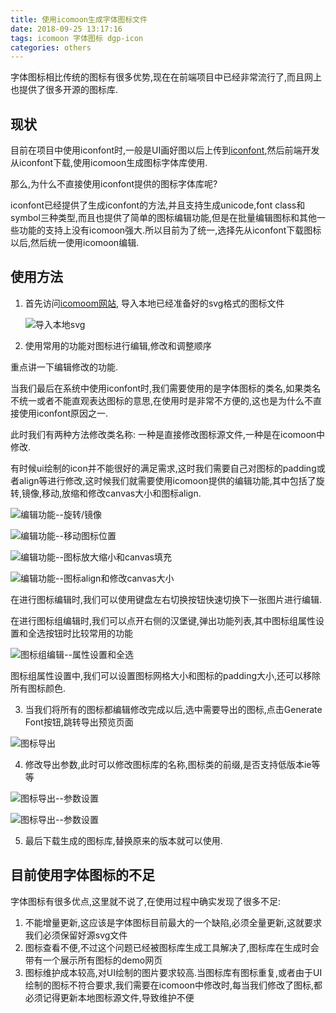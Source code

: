 ```yaml
---
title: 使用icomoon生成字体图标文件
date: 2018-09-25 13:17:16
tags: icomoon 字体图标 dgp-icon
categories: others
---
```


字体图标相比传统的图标有很多优势,现在在前端项目中已经非常流行了,而且网上也提供了很多开源的图标库.

<!-- more -->

## 现状

目前在项目中使用iconfont时,一般是UI画好图以后上传到[iconfont](http://www.iconfont.cn/),然后前端开发从iconfont下载,使用icomoon生成图标字体库使用.

那么,为什么不直接使用iconfont提供的图标字体库呢?

iconfont已经提供了生成iconfont的方法,并且支持生成unicode,font class和symbol三种类型,而且也提供了简单的图标编辑功能,但是在批量编辑图标和其他一些功能的支持上没有icomoon强大.所以目前为了统一,选择先从iconfont下载图标以后,然后统一使用icomoon编辑.

## 使用方法

1. 首先访问[icomoom网站](https://icomoon.io/app/#/select), 导入本地已经准备好的svg格式的图标文件

   ![导入本地svg](./icomoon1.png)

2. 使用常用的功能对图标进行编辑,修改和调整顺序

重点讲一下编辑修改的功能.

当我们最后在系统中使用iconfont时,我们需要使用的是字体图标的类名,如果类名不统一或者不能直观表达图标的意思,在使用时是非常不方便的,这也是为什么不直接使用iconfont原因之一.

此时我们有两种方法修改类名称: 一种是直接修改图标源文件,一种是在icomoon中修改.

有时候ui绘制的icon并不能很好的满足需求,这时我们需要自己对图标的padding或者align等进行修改,这时候我们就需要使用icomoon提供的编辑功能,其中包括了旋转,镜像,移动,放缩和修改canvas大小和图标align.

![编辑功能--旋转/镜像](./icomoon2.png)

![编辑功能--移动图标位置](./icomoon3.png)

![编辑功能--图标放大缩小和canvas填充](./icomoon4.png)

![编辑功能--图标align和修改canvas大小](./icomoon5.png)

在进行图标编辑时,我们可以使用键盘左右切换按钮快速切换下一张图片进行编辑.

在进行图标组编辑时,我们可以点开右侧的汉堡键,弹出功能列表,其中图标组属性设置和全选按钮时比较常用的功能

![图标组编辑--属性设置和全选](./icomoon6.png)

图标组属性设置中,我们可以设置图标网格大小和图标的padding大小,还可以移除所有图标颜色.

3. 当我们将所有的图标都编辑修改完成以后,选中需要导出的图标,点击Generate Font按钮,跳转导出预览页面

![图标导出](./icomoon7.png)

4. 修改导出参数,此时可以修改图标库的名称,图标类的前缀,是否支持低版本ie等等

![图标导出--参数设置](./icomoon8.png)

![图标导出--参数设置](./icomoon9.png)

5. 最后下载生成的图标库,替换原来的版本就可以使用.

## 目前使用字体图标的不足

字体图标有很多优点,这里就不说了,在使用过程中确实发现了很多不足:

1. 不能增量更新,这应该是字体图标目前最大的一个缺陷,必须全量更新,这就要求我们必须保留好源svg文件
2. 图标查看不便,不过这个问题已经被图标库生成工具解决了,图标库在生成时会带有一个展示所有图标的demo网页
3. 图标维护成本较高,对UI绘制的图片要求较高.当图标库有图标重复,或者由于UI绘制的图标不符合要求,我们需要在icomoon中修改时,每当我们修改了图标,都必须记得更新本地图标源文件,导致维护不便
